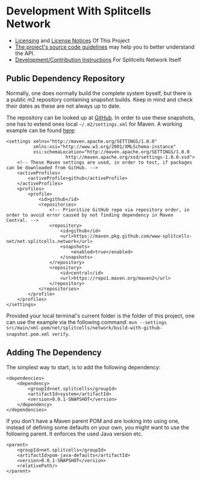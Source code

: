 # Development With Splitcells Network
* [Licensing](./LICENSE.md) and [License Notices](./NOTICE.md) Of This Project
* [The project's source code guidelines](https://splitcells.net/net/splitcells/network/guidelines/index.html) may help you to better understand the API.
* [Development/Contribution Instructions](https://splitcells.net/net/splitcells/network/CONTRIBUTING.html) For Splitcells Network Itself
## Public Dependency Repository
Normally, one does normally build the complete system byself,
but there is a public m2 repository containing snapshot builds.
Keep in mind and check their dates as these are not always up to date.

The repository can be looked up at [GitHub](https://github.com/orgs/www-splitcells-net/packages).
In order to use these snapshots, one has to extend ones local `~/.m2/settings.xml` for Maven.
A working example can be found [here](src/main/xml-pom/net/splitcells/network/build-with-github-snapshot.pom.xml):

```
<settings xmlns="http://maven.apache.org/SETTINGS/1.0.0"
          xmlns:xsi="http://www.w3.org/2001/XMLSchema-instance"
          xsi:schemaLocation="http://maven.apache.org/SETTINGS/1.0.0
                      http://maven.apache.org/xsd/settings-1.0.0.xsd">
    <!-- These Maven settings are used, in order to test, if packages can be downloaded from GitHub. -->
    <activeProfiles>
        <activeProfile>github</activeProfile>
    </activeProfiles>
    <profiles>
        <profile>
            <id>github</id>
            <repositories>
                <!-- Prioritize GitHub repo via repository order, in order to avoid error caused by not finding dependency in Maven Central. -->
                <repository>
                    <id>github</id>
                    <url>https://maven.pkg.github.com/www-splitcells-net/net.splitcells.network</url>
                    <snapshots>
                        <enabled>true</enabled>
                    </snapshots>
                </repository>
                <repository>
                    <id>central</id>
                    <url>https://repo1.maven.org/maven2</url>
                </repository>
            </repositories>
        </profile>
    </profiles>
</settings>
```

Provided your local terminal's current folder is the folder of this project,
one can use the example via the following command:
`mvn --settings src/main/xml-pom/net/splitcells/network/build-with-github-snapshot.pom.xml verify`.
## Adding The Dependency
The simplest way to start, is to add the following dependency:
```
<dependencies>
    <dependency>
        <groupId>net.splitcells</groupId>
        <artifactId>system</artifactId>
        <version>0.0.1-SNAPSHOT</version>
    </dependency>
</dependencies>
```
If you don't have a Maven parent POM and are looking into using one,
instead of defining some defaults on your own,
you might want to use the following parent.
It enforces the used Java version etc.
```
<parent>
    <groupId>net.splitcells</groupId>
    <artifactId>pom-java-defaults</artifactId>
    <version>0.0.1-SNAPSHOT</version>
    <relativePath/>
</parent>
```